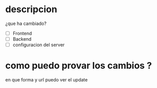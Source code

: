 # descripcion
¿que ha cambiado?

- [ ] Frontend
- [ ] Backend
- [ ] configuracion del server

# como puedo provar los cambios ?
en que forma y url puedo ver el update
